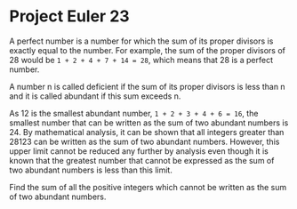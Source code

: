 # Project Euler 23

A perfect number is a number for which the sum of its proper divisors is exactly equal to the number. For example, the sum of the proper divisors of 28 would be `1 + 2 + 4 + 7 + 14 = 28`, which means that 28 is a perfect number.

A number n is called deficient if the sum of its proper divisors is less than n and it is called abundant if this sum exceeds n.

As 12 is the smallest abundant number, `1 + 2 + 3 + 4 + 6 = 16`, the smallest number that can be written as the sum of two abundant numbers is 24. By mathematical analysis, it can be shown that all integers greater than 28123 can be written as the sum of two abundant numbers. However, this upper limit cannot be reduced any further by analysis even though it is known that the greatest number that cannot be expressed as the sum of two abundant numbers is less than this limit.

Find the sum of all the positive integers which cannot be written as the sum of two abundant numbers.

